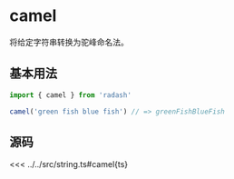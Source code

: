 # camel

将给定字符串转换为驼峰命名法。

## 基本用法

```ts
import { camel } from 'radash'

camel('green fish blue fish') // => greenFishBlueFish
```

## 源码

<<< ../../src/string.ts#camel{ts}
